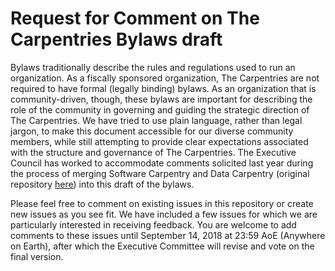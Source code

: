 # Request for Comment on The Carpentries Bylaws draft

Bylaws traditionally describe the rules and regulations used to run an organization. As a fiscally sponsored organization, The Carpentries are not required to have formal (legally binding) bylaws. As an organization that is community-driven, though, these bylaws are important for describing the role of the community in governing and guiding the strategic direction of The Carpentries. We have tried to use plain language, rather than legal jargon, to make this document accessible for our diverse community members, while still attempting to provide clear expectations associated with the structure and governance of The Carpentries. The Executive Council has worked to accommodate comments solicited last year during the process of merging Software Carpentry and Data Carpentry (original repository [here](https://github.com/carpentries/2017Merger)) into this draft of the bylaws. 

Please feel free to comment on existing issues in this repository or create new issues as you see fit. We have included a few issues for which we are particularly interested in receiving feedback. You are welcome to add comments to these issues until September 14, 2018 at 23:59 AoE (Anywhere on Earth), after which the Executive Committee will revise and vote on the final version.
